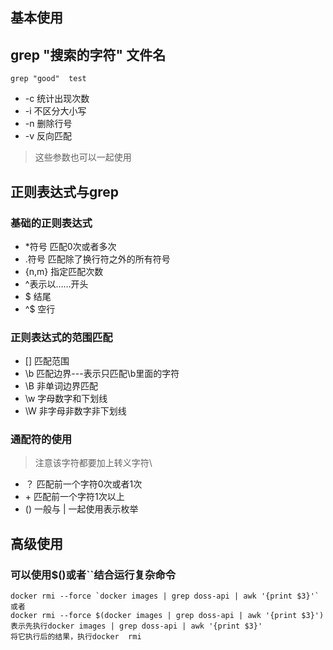 ## 基本使用

## grep  "搜索的字符"  文件名

	grep "good"  test

* -c	统计出现次数
* -i	 不区分大小写
* -n	删除行号
* -v	反向匹配
>这些参数也可以一起使用


## 正则表达式与grep

### 基础的正则表达式

* \*符号	 匹配0次或者多次
* .符号	匹配除了换行符之外的所有符号
* \{n,m\}    指定匹配次数
* ^表示以……开头
* $		结尾
* ^$	空行

### 正则表达式的范围匹配

* []	  匹配范围
* \b	 匹配边界---表示只匹配\b里面的字符
* \B	 非单词边界匹配
* \w	 字母数字和下划线
* \W	非字母非数字非下划线

### 通配符的使用

>注意该字符都要加上转义字符\


* ？	      匹配前一个字符0次或者1次
* \+	       匹配前一个字符1次以上
* () 	  	一般与 | 一起使用表示枚举



## 高级使用

### 可以使用$()或者``结合运行复杂命令

```shell
docker rmi --force `docker images | grep doss-api | awk '{print $3}'`    
或者
docker rmi --force $(docker images | grep doss-api | awk '{print $3}')
表示先执行docker images | grep doss-api | awk '{print $3}'
将它执行后的结果，执行docker  rmi   
```

